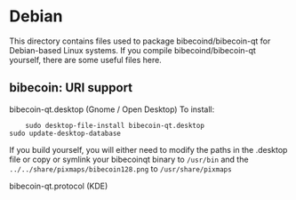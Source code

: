 
Debian
====================
This directory contains files used to package bibecoind/bibecoin-qt
for Debian-based Linux systems. If you compile bibecoind/bibecoin-qt yourself, there are some useful files here.

## bibecoin: URI support ##


bibecoin-qt.desktop  (Gnome / Open Desktop)
To install:

        sudo desktop-file-install bibecoin-qt.desktop
	sudo update-desktop-database

If you build yourself, you will either need to modify the paths in
the .desktop file or copy or symlink your bibecoinqt binary to `/usr/bin`
and the `../../share/pixmaps/bibecoin128.png` to `/usr/share/pixmaps`

bibecoin-qt.protocol (KDE)

